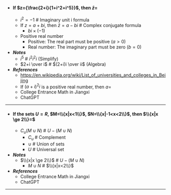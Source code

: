 - #### If $z={\frac{2+i}{1+i^2+i^5}}$, then $\bar{z}=$
    - $i^2=-1$ # Imaginary unit i formula
    - If $z=a+bi$, then $\bar{z}=a-bi$ # Complex conjugate formula
        - $bi\times(-1)$
    - Positive real number
        - Positive: The real part must be positive ($a>0$)
        - Real number: The imaginary part must be zero ($b=0$)
- ***Notes***
    - $i^5$ # $i^2 i^2 i$ (Simplify)
    - $2+i \over i$ # $(2+i)i \over ii$ (Algebra)
- ***References***
    - https://en.wikipedia.org/wiki/List_of_universities_and_colleges_in_Beijing
    - If $(a+i)^{2}i$ is a positive real number, then $a=$
    - College Entrance Math in Jiangxi
    - ChatGPT
- ---
- #### If the sets $U=R$, $M=\\{x|x<1\\}$, $N=\\{x|-1<x<2\\}$, then $\\{x|x \ge 2\\}=$
    - $C_u(M \cup N)$ # $U-(M \cup N)$
        - $C_u$ # Complement
        - $\cup$ # Union of sets
        - $U$ # Universal set
- ***Notes***
    - $\\{x|x \ge 2\\}$ # $U-(M \cup N)$
        - $M \cup N$ # $\\{x|x<2\\}$
- ***References***
    - College Entrance Math in Jiangxi
    - ChatGPT
- ---
